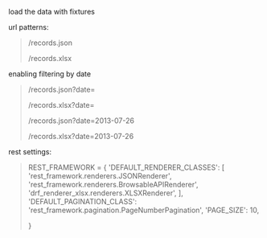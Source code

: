 
load the data with fixtures

url patterns:
>
>/records.json
>
>/records.xlsx
>
enabling filtering by date
>
>/records.json?date=<ISO FORMAT>
>
>/records.xlsx?date=<ISO FORMAT>
>
>/records.json?date=2013-07-26
>
>/records.xlsx?date=2013-07-26


rest settings:
>
>REST_FRAMEWORK = {
>    'DEFAULT_RENDERER_CLASSES': [
>        'rest_framework.renderers.JSONRenderer',
>        'rest_framework.renderers.BrowsableAPIRenderer',
>        'drf_renderer_xlsx.renderers.XLSXRenderer',
>    ],
>    'DEFAULT_PAGINATION_CLASS': 'rest_framework.pagination.PageNumberPagination',
>    'PAGE_SIZE': 10,
>
>}
